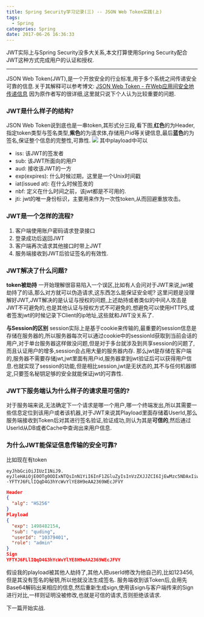 ```yaml
---
title: Spring Security学习记录(三) -- JSON Web Token实践(上)
tags:
  - Spring    
categories: Spring
date: 2017-06-26 16:36:33
---
```

JWT实际上与Spring Security没多大关系,本文打算使用Spring Security配合JWT这种方式完成用户的认证和授权.
- - - - -
JSON Web Token(JWT),是一个开放安全的行业标准,用于多个系统之间传递安全可靠的信息.关于其解释可以参考博文:
[JSON Web Token - 在Web应用间安全地传递信息](http://blog.leapoahead.com/2015/09/06/understanding-jwt/)
因为原作者写的很详细,这里就只说下个人认为比较重要的问题.

### JWT是什么样子的结构?
JSON Web Token说到底也是一串token,其形式分三段,看下图,**红色**的为Header,指定token类型与签名类型,**紫色**的为请求体,存储用户id等关键信息,最后**蓝色**的为签名,保证整个信息的完整性,可靠性.
![](http://oobu4m7ko.bkt.clouddn.com/1498469217.png?imageMogr2/thumbnail/!70p)
其中playload中可以
- iss: 该JWT的签发者
- sub: 该JWT所面向的用户
- aud: 接收该JWT的一方
- exp(expires): 什么时候过期，这里是一个Unix时间戳
- iat(issued at): 在什么时候签发的
- nbf: 定义在什么时间之前，该jwt都是不可用的.
- jti: jwt的唯一身份标识，主要用来作为一次性token,从而回避重放攻击。

### JWT是一个怎样的流程?
1. 客户端使用账户密码请求登录接口
2. 登录成功后返回JWT
3. 客户端再次请求其他接口时带上JWT
4. 服务端接收到JWT后验证签名的有效性.

### JWT解决了什么问题?
**token被劫持**
一开始理解很容易陷入一个误区,比如有人会问对于JWT来说,jwt被劫持了的话,那么对方就可以伪造请求,这东西怎么能保证安全呢?
这里问题是没理解好JWT,JWT解决的是认证与授权的问题,上述劫持或者类似的中间人攻击是JWT不可避免的,也是其他认证与授权方式不可避免的,想避免可以使用HTTPS,或者签发jwt的时候记录下Client的ip地址,这些就和JWT没关系了.

**与Session的区别**
session实际上是基于cookie来传输的,最重要的session信息是存储在服务器的,所以服务器每次可以通过cookie中的sessionId获取到当前会话的用户,对于单台服务器这样做没问题,但是对于多台就涉及到共享session的问题了,而且认证用户的增多,session会占用大量的服务器内存.
那么jwt是存储在客户端的,服务器不需要存储jwt,jwt里面有用户id,服务器拿到jwt验证后可以获得用户信息.也就实现了session的功能,但是相比session,jwt是无状态的,其不与任何机器绑定,只要签名秘钥足够的安全就能保证jwt的可靠性.

### JWT下服务端认为什么样子的请求是可信的?
对于服务端来说,无法确定下一个请求是哪一个用户,哪一个终端发出,所以其需要一些信息定位到该用户或者该机器,对于JWT来说其Playload里面存储着UserId,那么服务端接收到Token后对其进行签名验证,验证成功,则认为其是**可信的**,然后通过UserId从DB或者Cache中查询出来用户信息.

### 为什么JWT能保证信息传输的安全可靠?
比如现在有token
```text
eyJhbGciOiJIUzI1NiJ9.
eyJleHAiOjE0OTg0ODIxNTQsInN1YiI6InF1ZGluZyIsInVzZXJJZCI6IjEwMzc5NDAxIiwicm9sZSI6ImFkbWluIn0.
-YFTYJ6FLlIQqD4G3hYcWvYlYE8H9eAA2369WEcJFVY

```
```json
Header
{
  "alg": "HS256"
}
Playload
{
  "exp": 1498482154,
  "sub": "quding",
  "userId": "10379401",
  "role": "admin"
}
Sign
YFTYJ6FLlIQqD4G3hYcWvYlYE8H9eAA2369WEcJFVY
```
假设我的playload被其他人劫持了,其他人把userId修改为他自己的,比如123456,但是其没有签名的秘钥,所以他就没法生成签名.
服务端收到该Token后,会用先Base64解码出来相应的信息,然后重新生成sign,使用该sign与客户端传来的Sign进行对比,一样则证明没被修改,也就是可信的请求,否则拒绝该请求.

下一篇开始实战.

